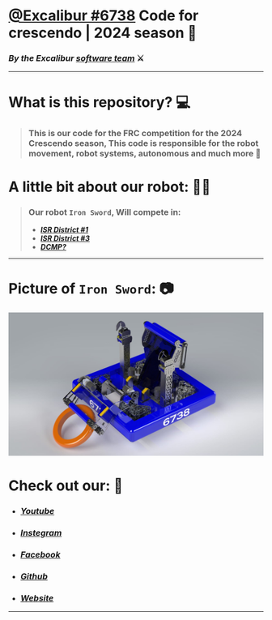 # [@Excalibur #6738](https://github.com/ExcaliburFRC) Code for crescendo | 2024 season 🤖
### *By the Excalibur [software team](https://github.com/ExcaliburFRC/Crescendo2024/graphs/contributors)* ⚔️
-----------------------------------------

# What is this repository? 💻
> ### This is our code for the FRC competition for the 2024 Crescendo season, This code is responsible for the robot movement, robot systems, autonomous and much more 🚀
# A little bit about our robot: 👨‍🎓
> ### Our robot `Iron Sword`, Will compete in:
> * [***ISR District #1***](https://www.thebluealliance.com/event/2024isde1)
> * [***ISR District #3***](https://www.thebluealliance.com/event/2024isde3)
> * [***DCMP?***](https://www.thebluealliance.com/event/2024iscmp) 
----------------------------------------------------------------------------------------------------------------------------------------------------------
# Picture of `Iron Sword`: 📷
![image](https://github.com/I-No-oNe/I-No-oNe/blob/main/Frc/Iron%20sword%20picture.jpg?raw=true)
# Check out our: 📰
- ### [*Youtube*](https://www.youtube.com/channel/UCVLYbxGoGUWkjDTZQfkLz5g)
- ### [*Instegram*](https://www.instagram.com/excalibur_6738/)
- ### [*Facebook*](https://www.facebook.com/excaliburfrc/)
- ### [*Github*](https://github.com/ExcaliburFRC)
- ### [*Website*](https://excaliburfrc.github.io/#)
---------------------------------------------------------------
